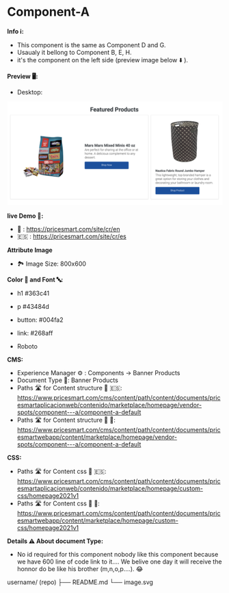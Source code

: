 # Component-A

**Info ℹ️:**
* This component is the same as Component D and G.
* Usaualy it bellong to Component B, E, H.
* it's the component on the left side (preview image below ⬇️ ).

**Preview 🖥:**

* Desktop:

![Alt text](overview/Desktop.png)



**live Demo 🎥:**
- 🏴󠁧󠁢󠁥󠁮󠁧󠁿 : https://pricesmart.com/site/cr/en
- 🇪🇸 : https://pricesmart.com/site/cr/es

**Attribute Image**
- 🏞 Image Size: 800x600

**Color 🌈 and Font 🔤:**
* h1 #363c41
* p #43484d
* button: #004fa2
* link: #268aff

* Roboto 

**CMS:**
* Experience Manager ⚙️ : Components -> Banner Products
* Document Type 📃: Banner Products
* Paths 🛣️ for Content structure 📁 🇪🇸: https://www.pricesmart.com/cms/content/path/content/documents/pricesmartaplicacionweb/contenido/marketplace/homepage/vendor-spots/component---a/component-a-default
* Paths 🛣️ for Content structure 📁 🏴󠁧󠁢󠁥󠁮󠁧󠁿: https://www.pricesmart.com/cms/content/path/content/documents/pricesmartwebapp/content/marketplace/homepage/vendor-spots/component---a/component-a-default

**CSS:**
 * Paths 🛣️ for Content css 📁 🇪🇸:
 https://www.pricesmart.com/cms/content/path/content/documents/pricesmartaplicacionweb/contenido/marketplace/homepage/custom-css/homepage2021v1
 * Paths 🛣️ for Content css 📁 🏴󠁧󠁢󠁥󠁮󠁧󠁿: https://www.pricesmart.com/cms/content/path/content/documents/pricesmartwebapp/content/marketplace/homepage/custom-css/homepage2021v1
 
**Details ⚠️ About document Type:**
* No id required for this component nobody like this component because we have 600 line of code link to it....
We belive one day it will receive the honnor do be like his brother (m,n,o,p....). 😂 

 username/ (repo)
  ├── README.md
  └── image.svg
